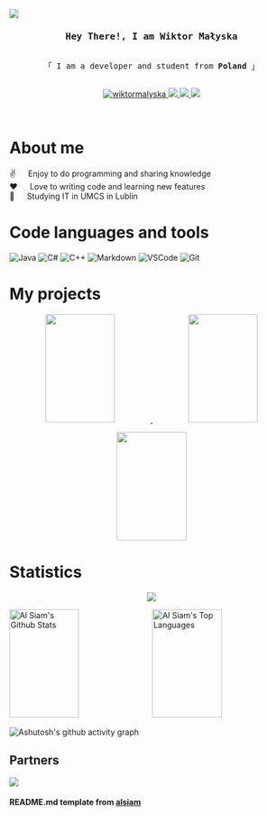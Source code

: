 
![](https://komarev.com/ghpvc/?username=wiktormalyska&color=FF5F5F&style=for-the-badge&label=Profile+Views)

<!-- Intro  -->
<h3 align="center">
        <samp> Hey There!, I am Wiktor Małyska
        </samp>
</h3>


<p align="center"> 
  <samp>
    <br>
    「 I am a developer and student from <b>Poland</b> 」
    <br>
    <br>
  </samp>
</p>

<p align="center">
 <a href="https://www.linkedin.com/in/wiktor-ma%C5%82yska-a88b31244/" target="_blank">
  <img src="https://img.shields.io/badge/LinkedIn-0077B5?style=for-the-badge&logo=linkedin&logoColor=white" alt="wiktormalyska"/>
 </a>
 <a href="https://modrinth.com/user/wiktormalyska" target="_blank">
  <img src="https://img.shields.io/badge/Modrinth-00AF5C?style=for-the-badge&logo=modrinth&logoColor=white" />
 </a>
  <a href="https://legacy.curseforge.com/members/pmalys/projects" target="_blank">
  <img src="https://img.shields.io/badge/Curseforge-F16436?style=for-the-badge&logo=curseforge&logoColor=white" />
 </a>
  </a>
  <a href="https://discord.gg/Y9BbesGwXa" target="_blank">
  <img src="https://img.shields.io/badge/Discord-5865F2?style=for-the-badge&logo=discord&logoColor=white" />
 </a>
</p>

<br />

<!-- About Section -->
 # About me
 
<p>
  
 ✌️ &emsp; Enjoy to do programming and sharing knowledge <br/>
 ❤️ &emsp; Love to writing code and learning new features<br/>
 📖 &emsp; Studying IT in UMCS in Lublin<br/>

</p>



# Code languages and tools

![Java](https://img.shields.io/badge/Java-ED8B00?style=for-the-badge&labelColor=black&logo=openjdk&logoColor=ED8B00)
![C#](https://img.shields.io/badge/C_Sharp-512BD4?style=for-the-badge&labelColor=black&logo=csharp&logoColor=512BD4)
![C++](https://img.shields.io/badge/C++-00599C?style=for-the-badge&labelColor=black&logo=cplusplus&logoColor=00599C)
![Markdown](https://img.shields.io/badge/Markdown-000000?style=for-the-badge&logo=markdown&logoColor=white)
![VSCode](https://img.shields.io/badge/Visual_Studio-0078d7?style=for-the-badge&logo=visual%20studio&logoColor=white)
![Git](https://img.shields.io/badge/Git-F05032?style=for-the-badge&logo=git&logoColor=white)

# My projects
<p align="center">
  <a href="https://github.com/wiktormalyska">
    <img src="https://github-readme-stats.vercel.app/api/pin/?username=wiktormalyska&hide_border=true&title_color=FF5F5F&text_color=FFFFFF&bg_color=0D1117&repo=lets-begin-book" height="192px" width="49.5%"/>
  </a>
    <a href="https://github.com/wiktormalyska">
    <img src="https://github-readme-stats.vercel.app/api/pin/?username=wiktormalyska&hide_border=true&title_color=FF5F5F&text_color=FFFFFF&bg_color=0D1117&repo=arduino-plant-watering-display" height="192px" width="49.5%"/>
  </a>
</p>
<p align="center">
  <a href="https://github.com/wiktormalyska">
    <img src="https://github-readme-stats.vercel.app/api/pin/?username=wiktormalyska&hide_border=true&title_color=FF5F5F&text_color=FFFFFF&bg_color=0D1117&repo=FiverrAPI" height="192px" width="49.5%"/>
  </a>
</p>


# Statistics
<p align="center">
  <a href="https://github.com/wiktormalyska">
    <img src="https://github-readme-streak-stats-eight-sooty.vercel.app?user=wiktormalyska&hide_border=true&theme=blood-dark&date_format=j%20M%5B%20Y%5D&exclude_days=Sun%2CSat&background=0D1117"/>
  </a>
</p>
<a> 
    <a href="https://github.com/wiktormalyska"><img alt="Al Siam's Github Stats" src="https://denvercoder1-github-readme-stats.vercel.app/api?username=wiktormalyska&show_icons=true&count_private=true&theme=react&border_color=7F3FBF&hide_border=true&bg_color=0D1117&title_color=FF5F5F&icon_color=F8D866" height="192px" width="49.5%"/></a>
  <a href="https://github.com/wiktormalyska"><img alt="Al Siam's Top Languages" src="https://denvercoder1-github-readme-stats.vercel.app/api/top-langs/?username=wiktormalyska&langs_count=8&layout=compact&count_private=true&theme=react&border_color=7F3FBF&bg_color=0D1117&hide_border=true&title_color=FF5F5F&icon_color=F8D866" height="192px" width="49.5%"/></a>
  <br/>
</a>


![Ashutosh's github activity graph](https://github-readme-activity-graph.vercel.app/graph?username=wiktormalyska&theme=tokyo-night&hide_border=true&area=true&bg_color=0D1117&color=FF5F5F&line=FF5F5F&point=FFFFFF)

## Partners
![](https://media.discordapp.net/attachments/1154536200581947504/1159210973463318619/wiktormalyska.png?ex=65303259&is=651dbd59&hm=1f8234bd3d633c1191cbe10add6a44555e0583aad06e23f957a71e8296424f07&=)

#### README.md template from [alsiam](https://github.com/alsiam)
